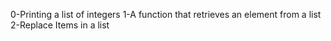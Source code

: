 0-Printing a list of integers
1-A function that retrieves an element from a list
2-Replace Items in  a list
